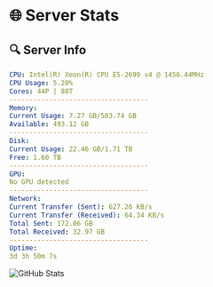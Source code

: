 # 🌐 Server Stats
## 🔍 Server Info
```yaml
CPU: Intel(R) Xeon(R) CPU E5-2699 v4 @ 1456.44MHz
CPU Usage: 5.20%
Cores: 44P | 88T
-----------------------------------
Memory:
Current Usage: 7.27 GB/503.74 GB
Available: 493.12 GB
-----------------------------------
Disk:
Current Usage: 22.46 GB/1.71 TB
Free: 1.60 TB
-----------------------------------
GPU:
No GPU detected
-----------------------------------
Network:
Current Transfer (Sent): 627.26 KB/s
Current Transfer (Received): 64.34 KB/s
Total Sent: 172.06 GB
Total Received: 32.97 GB
-----------------------------------
Uptime:
3d 3h 50m 7s
```
![GitHub Stats](https://img.shields.io/badge/Updated-2025-04-22_20:58:55-blue)